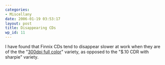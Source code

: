 ```yaml
---
categories:
- Miscellany
date: 2006-01-19 03:53:17
layout: post
title: Disappearing CDs
wp_id: 11
---
```

I have found that Finnix CDs tend to disappear slower at work when they are of the the "[300dpi full color](https://www.finnix.org/Image:Finnix-86.2-cd-label.png)" variety, as opposed to the "$.10 CDR with sharpie" variety.
